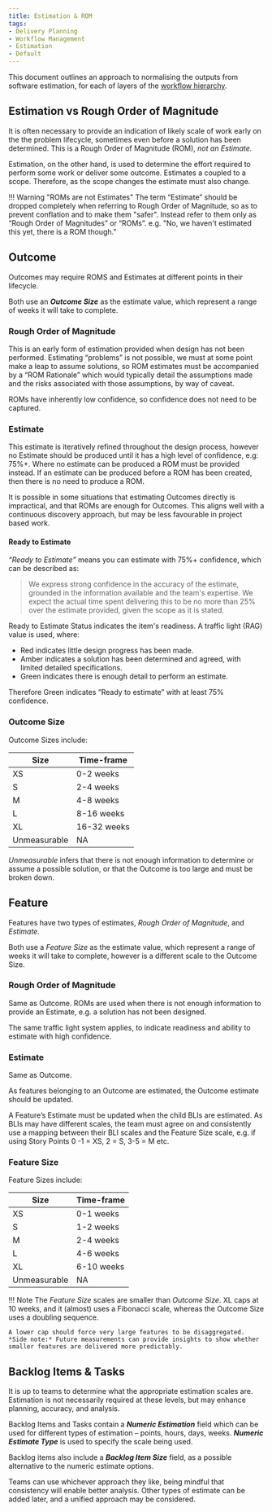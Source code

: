 ```yaml
---
title: Estimation & ROM
tags: 
- Delivery Planning
- Workflow Management
- Estimation
- Default
---
```


This document outlines an approach to normalising the outputs from software estimation, for each of layers of the [workflow hierarchy](../Governance/Delivery-Governance/Workflow-Management.md#workflow-hierarchy).

## Estimation vs Rough Order of Magnitude 

It is often necessary to provide an indication of likely scale of work early on the the problem lifecycle, sometimes even before a solution has been determined. This is a Rough Order of Magnitude (ROM), *not an Estimate.*

Estimation, on the other hand, is used to determine the effort required to perform some work or deliver some outcome. Estimates a coupled to a scope. Therefore, as the scope changes the estimate must also change. 

!!! Warning "ROMs are not Estimates"
    The term “Estimate” should be dropped completely when referring to Rough Order of Magnitude, so as to prevent conflation and to make them "safer". Instead refer to them only as “Rough Order of Magnitudes” or “ROMs”.
    e.g. "No, we haven't estimated this yet, there is a ROM though."

## Outcome

Outcomes may require ROMS and Estimates at different points in their lifecycle. 

Both use an ***_Outcome Size_*** as the estimate value, which represent a range of weeks it will take to complete.

### Rough Order of Magnitude

This is an early form of estimation provided when design has not been performed. Estimating “problems” is not possible,  we must at some point make a leap to assume solutions, so ROM estimates must be accompanied by a “ROM Rationale” which would typically detail the assumptions made and the risks associated with those assumptions, by way of caveat.

ROMs have inherently low confidence, so confidence does not need to be captured.

### Estimate

This estimate is iteratively refined throughout the design process, however no Estimate should be produced until it has a high level of confidence, e.g: 75%+. Where no estimate can be produced a ROM must be provided instead. If an estimate can be produced before a ROM has been created, then there is no need to produce a ROM. 

It is possible in some situations that estimating Outcomes directly is impractical, and that ROMs are enough for Outcomes. This aligns well with a continuous discovery approach, but may be less favourable in project based work.

#### Ready to Estimate 

*“Ready to Estimate”* means you can estimate with 75%+ confidence, which can be described as: 

> We express strong confidence in the accuracy of the estimate, grounded in the information available and the team's expertise. We expect the actual time spent delivering this to be no more than 25% over the estimate provided, given the scope as it is stated.

Ready to Estimate Status indicates the item's readiness. A traffic light (RAG) value is used, where:
-  Red indicates little design progress has been made. 
-  Amber indicates a solution has been determined and agreed, with limited detailed specifications.
-  Green indicates there is enough detail to perform an estimate. 

Therefore Green indicates “Ready to estimate” with at least 75% confidence.

### Outcome Size

Outcome Sizes include:

| Size | Time-frame |
|---|---|
| XS | 0-2 weeks |
| S | 2-4 weeks |
| M | 4-8 weeks |
| L | 8-16 weeks |
| XL | 16-32 weeks |
| Unmeasurable | NA  |

_Unmeasurable_ infers that there is not enough information to determine or assume a possible solution, or that the Outcome is too large and must be broken down.

## Feature

Features have two types of estimates, _Rough Order of Magnitude_, and _Estimate._

Both use a _Feature Size_ as the estimate value, which represent a range of weeks it will take to complete, however is a different scale to the Outcome Size.

### Rough Order of Magnitude

Same as Outcome. ROMs are used when there is not enough information to provide an Estimate, e.g. a solution has not been designed.

The same traffic light system applies, to indicate readiness and ability to estimate with high confidence.

### Estimate

Same as Outcome. 

As features belonging to an Outcome are estimated, the Outcome estimate should be updated.

A Feature’s Estimate must be updated when the child BLIs are estimated. As BLIs may have different scales, the team must agree on and consistently use a mapping between their BLI scales and the Feature Size scale, e.g. if using Story Points 0 -1 = XS, 2 = S, 3-5 = M etc.

### Feature Size

Feature Sizes include:

| Size | Time-frame |
|---|---|
| XS | 0-1 weeks |
| S  | 1-2 weeks |
| M  | 2-4 weeks |
| L  | 4-6 weeks |
| XL | 6-10 weeks |
| Unmeasurable | NA  |

!!! Note 
    The *Feature Size* scales are smaller than *Outcome Size*. XL caps at 10 weeks, and it (almost) uses a Fibonacci scale, whereas the Outcome Size uses a doubling sequence. 
    
    A lower cap should force very large features to be disaggregated. *Side note:* Future measurements can provide insights to show whether smaller features are delivered more predictably.    

## Backlog Items & Tasks

It is up to teams to determine what the appropriate estimation scales are. Estimation is not necessarily required at these levels, but may enhance planning, accuracy, and analysis.

Backlog Items and Tasks contain a ***Numeric Estimation*** field which can be used for different types of estimation – points, hours, days, weeks. ***Numeric Estimate Type*** is used to specify the scale being used.

Backlog items also include a ***Backlog Item Size*** field, as a possible alternative to the numeric estimate options.

 Teams can use whichever approach they like, being mindful that consistency will enable better analysis. Other types of estimate can be added later, and a unified approach may be considered.